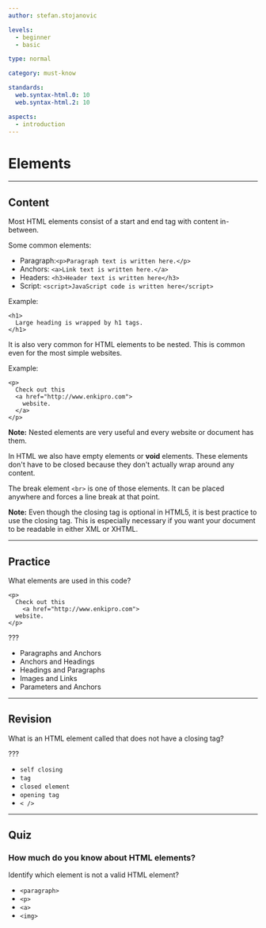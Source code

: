 ```yaml
---
author: stefan.stojanovic

levels:
  - beginner
  - basic

type: normal

category: must-know

standards:
  web.syntax-html.0: 10
  web.syntax-html.2: 10

aspects:
  - introduction
---
```

# Elements
---
## Content

Most HTML elements consist of a start and end tag with content in-between.

Some common elements:
- Paragraph:`<p>Paragraph text is written here.</p>`
- Anchors: `<a>Link text is written here.</a>`
- Headers: `<h3>Header text is written here</h3>`
- Script: `<script>JavaScript code is written here</script>`

Example:
```
<h1>
  Large heading is wrapped by h1 tags.
</h1>
```

It is also very common for HTML elements to be nested. This is common even for the most simple websites.

Example:
```
<p>
  Check out this
  <a href="http://www.enkipro.com">
    website.
  </a>
</p>
```

**Note:** Nested elements are very useful and every website or document has them.

In HTML we also have empty elements or **void** elements.  These elements don't have to be closed because they don't actually wrap around any content.

The break element `<br>` is one of those elements. It can be placed anywhere and forces a line break at that point. 

**Note:** Even though the closing tag is optional in HTML5, it is best practice to use the closing tag. This is especially necessary if you want your document to be readable in either XML or XHTML.

---
## Practice

What elements are used in this code?
```
<p>
  Check out this
    <a href="http://www.enkipro.com">
  website.
</p>
```

???

* Paragraphs and Anchors
* Anchors and Headings
* Headings and Paragraphs
* Images and Links
* Parameters and Anchors

---
## Revision

What is an HTML element called that does not have a closing tag?

???

* `self closing`
* `tag`
* `closed element`
* `opening tag`
* `< />`

---
## Quiz

### How much do you know about HTML elements?

Identify which element is not a valid HTML element?

* `<paragraph>`
* `<p>`
* `<a>`
* `<img>`
